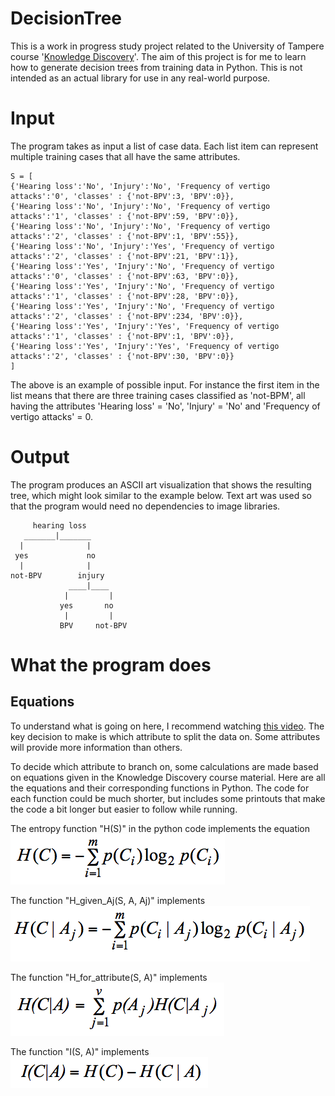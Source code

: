 DecisionTree
============

This is a work in progress study project related to the University of Tampere course '[Knowledge Discovery](http://www.uta.fi/sis/tie/timu/timu_eng.html)'.
The aim of this project is for me to learn how to generate decision trees from training data in Python. This is not intended as an actual library for use in any real-world purpose.

# Input

The program takes as input a list of case data. Each list item can represent multiple
training cases that all have the same attributes. 

	S = [
	{'Hearing loss':'No', 'Injury':'No', 'Frequency of vertigo attacks':'0', 'classes' : {'not-BPV':3, 'BPV':0}},
	{'Hearing loss':'No', 'Injury':'No', 'Frequency of vertigo attacks':'1', 'classes' : {'not-BPV':59, 'BPV':0}},
	{'Hearing loss':'No', 'Injury':'No', 'Frequency of vertigo attacks':'2', 'classes' : {'not-BPV':1, 'BPV':55}},
	{'Hearing loss':'No', 'Injury':'Yes', 'Frequency of vertigo attacks':'2', 'classes' : {'not-BPV':21, 'BPV':1}},
	{'Hearing loss':'Yes', 'Injury':'No', 'Frequency of vertigo attacks':'0', 'classes' : {'not-BPV':63, 'BPV':0}},
	{'Hearing loss':'Yes', 'Injury':'No', 'Frequency of vertigo attacks':'1', 'classes' : {'not-BPV':28, 'BPV':0}},
	{'Hearing loss':'Yes', 'Injury':'No', 'Frequency of vertigo attacks':'2', 'classes' : {'not-BPV':234, 'BPV':0}},
	{'Hearing loss':'Yes', 'Injury':'Yes', 'Frequency of vertigo attacks':'1', 'classes' : {'not-BPV':1, 'BPV':0}},
	{'Hearing loss':'Yes', 'Injury':'Yes', 'Frequency of vertigo attacks':'2', 'classes' : {'not-BPV':30, 'BPV':0}}
	]

The above is an example of possible input. For instance the first item in the list means that there are three training cases classified as 'not-BPM', all having the attributes 'Hearing loss' = 'No', 'Injury' = 'No' and 'Frequency of vertigo attacks' = 0.

# Output

The program produces an ASCII art visualization that shows the resulting tree, which might look similar to the example below. Text art was used so that the program would need no dependencies to image libraries.

	     hearing loss
	   _______|_______
      |              |
     yes             no
      |              |
    not-BPV        injury
	             ____|____
	            |         |
	           yes       no
                |         |
               BPV     not-BPV

# What the program does

## Equations

To understand what is going on here, I recommend watching [this video](https://www.youtube.com/watch?v=-dCtJjlEEgM). The key decision to make is which attribute to split the data on. Some attributes will provide more information than others. 

To decide which attribute to branch on, some calculations are made based on equations given in the Knowledge Discovery course material. Here are all the equations and their corresponding functions in Python. The code for each function could be much shorter, but includes some printouts that make the code a bit longer but easier to follow while running.

The entropy function "H(S)" in the python code implements the equation
![Expected information needed to classify an arbitrary case in S](img/hc.png)


The function "H_given_Aj(S, A, Aj)" implements
![Expected information needed to classify an arbitrary case in S where Aj has the value A](img/h_given_aj.png)


The function "H_for_attribute(S, A)" implements
![Expected information needed to classify an arbitrary case when using the attribute A as root](img/h_for_attribute.png)


The function "I(S, A)" implements
![Information gained by branching on the attribute A](img/i.png)
